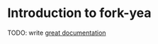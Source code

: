 # Introduction to fork-yea

TODO: write [great documentation](http://jacobian.org/writing/what-to-write/)
